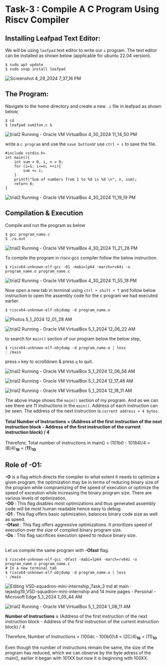 # Task-3 : Compile A C Program Using Riscv Compiler


## Installing Leafpad Text Editor:


We will be using `leafpad` text editor to write our `c` program. The text editor can be installed as shown below (applicable for ubuntu 22.04 version).


```
$ sudo apt update
$ sudo snap install leafpad 
```
![Screenshot 4_29_2024 7_37_16 PM](https://github.com/tejasbg19/VSD-squadron-mini-internship/assets/163899793/d13190db-f138-4465-8e73-549f18c9f342)




## The Program:

Navigate to the home directory and create a new `.c` file in leafpad as shown below,

```
$ cd 
$ leafpad sum1ton.c &
```

 ![trial2  Running  - Oracle VM VirtualBox 4_30_2024 11_14_50 PM](https://github.com/tejasbg19/VSD-squadron-mini-internship/assets/163899793/9cdac6c2-2a70-4427-9f6d-522f25913734)



write a `c program` and use the `save button`or use `ctrl + s`  to save the file. 

```
#include <stdio.h>
int main(){
    int sum = 0, i, n = 8;
    for (i=1; i<=n; ++i){
        sum += i;
    }
    printf("Sum of numbers from 1 to %d is %d \n", n, sum);
    return 0;
}

```


![trial2  Running  - Oracle VM VirtualBox 4_30_2024 11_19_19 PM](https://github.com/tejasbg19/VSD-squadron-mini-internship/assets/163899793/ead6df7d-478c-4db2-9b46-ef1aeff1930f)



## Compilation & Execution


Compile and run the program as below

```
$ gcc program_name.c 
$ ./a.out 
```

![trial2  Running  - Oracle VM VirtualBox 4_30_2024 11_21_28 PM](https://github.com/tejasbg19/VSD-squadron-mini-internship/assets/163899793/8492837b-54db-4aa8-bda1-40c0702bafa3)



To compile the program in riscv gcc compiler follow the below instruction.

```
$ riscv64-unknown-elf-gcc -O1 -mabi=lp64 -march=rv64i -o program_name.o program_name.c
```

![trial2  Running  - Oracle VM VirtualBox 4_30_2024 11_55_18 PM](https://github.com/tejasbg19/VSD-squadron-mini-internship/assets/163899793/948daa3a-738f-4b79-a395-648ebd3e87c9)


Now open a new tab in terminal using `ctrl + shift + T` and follow below instruction to open the assembly code for the c program we had executed earlier.

```
$ riscv64-unknown-elf-objdump -d program_name.o
```
![Photos 5_1_2024 12_01_28 AM](https://github.com/tejasbg19/VSD-squadron-mini-internship/assets/163899793/f594b5ce-505b-435a-9968-07e09a666e8d)

![trial2  Running  - Oracle VM VirtualBox 5_1_2024 12_06_22 AM](https://github.com/tejasbg19/VSD-squadron-mini-internship/assets/163899793/b572341c-d106-423c-9505-5aa117a29910)

to search for `main()` section of our program below the below step,

```
$ riscv64-unknown-elf-objdump -d program_name.o | less
: /main
```

press `n` key to scrolldown & press `q` to quit.


![trial2  Running  - Oracle VM VirtualBox 5_1_2024 12_06_56 AM](https://github.com/tejasbg19/VSD-squadron-mini-internship/assets/163899793/7af02f39-f5b1-432a-a320-12d8300a1a54)

![trial2  Running  - Oracle VM VirtualBox 5_1_2024 12_17_48 AM](https://github.com/tejasbg19/VSD-squadron-mini-internship/assets/163899793/0aeba1b1-2e4d-4983-8d48-d79dc7ea9e56)

![trial2  Running  - Oracle VM VirtualBox 5_1_2024 12_18_11 AM](https://github.com/tejasbg19/VSD-squadron-mini-internship/assets/163899793/bd295160-43b0-4628-9c2a-db43a4f608ab)

The above image shows the `main()` section of my program. And as we can see there are 11 instructions in the `main()`. Address of each instruction can be seen. The address of the next instruction is `current address + 4 bytes`. <br>
<br> 
**Total Number of Instructions = (Address of the first instruction of the next instruction block -  Address of the first instruction of the current instruction block) / 4**
<br>
<br>
Therefore, Total number of instructions in main() =  (101b0 - 10184)/4 = (B/4)<sub>**16**</sub> = (**11**)<sub>**10**</sub>


## Role of -O1: 

**-O** is a flag which directs the compiler to what extent it needs to optimize a given program, the optimization may be in terms of reducing binary size of the program while compramizing of the speed of execution or optimize the speed of exceution while increasing the binary program size. There are various levels of optimization,
<br>
**-O0** : This flag disables most optimizations and thus generated assembly code will be most human readable hence easy to debug. <br>
**-O1** : This flag offers basic optimization, balances binary code size as well as speed. <br>
**-Ofast** : This flag offers aggressive optimizations. It prioritizes speed of execution over the size of compiled binary program size. <br>
**-Os** : This flag sacrifices execution speed to reduce binary size. <br>
<br>

Let us compile the same program with **-Ofast** flag.


```
$ riscv64-unknown-elf-gcc -Ofast -mabi=lp64 -march=rv64i -o program_name.o program_name.c
# In a new terminal tab
$ riscv64-unknown-elf-objdump -d program_name.o | less
: /main
```

![Editing VSD-squadron-mini-internship_Task_3 md at main · tejasbg19_VSD-squadron-mini-internship and 14 more pages - Personal - Microsoft​ Edge 5_1_2024 1_05_44 AM](https://github.com/tejasbg19/VSD-squadron-mini-internship/assets/163899793/9bb811d6-1838-48a7-8f21-1e5eb8cf17df)

![trial2  Running  - Oracle VM VirtualBox 5_1_2024 1_08_11 AM](https://github.com/tejasbg19/VSD-squadron-mini-internship/assets/163899793/c5909fa6-ee99-49f5-8623-813fa72fb6f1)




**Number of Instructions =** (Address of the first instruction of the next instruction block -  Address of the first instruction of the current instruction block) / 4 

Therefore, Number of Instructions = (100dc - 100b0)\4 = (2C/4)<sub>**16**</sub> = (11)<sub>**10**</sub>
<br>

Even though the number of instructions remain the same, the size of the program has reduced, which we can observe by the byte adress of the main(), earlier it began with 101XX but now it is beginning with 100XX.




